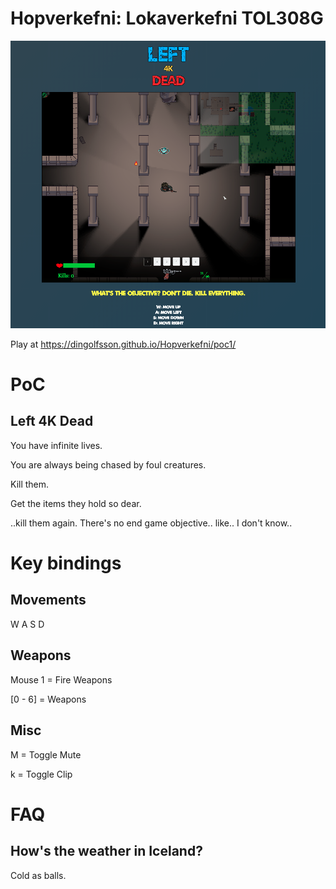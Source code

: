 # Hopverkefni: Lokaverkefni TOL308G

![](res/cover.png)

Play at https://dingolfsson.github.io/Hopverkefni/poc1/

# PoC
## Left 4K Dead
You have infinite lives.

You are always being chased by foul creatures.

Kill them.

Get the items they hold so dear.

..kill them again. There's no end game objective.. like.. I don't know..

# Key bindings
## Movements
W A S D

## Weapons
Mouse 1 = Fire Weapons

[0 - 6] = Weapons

## Misc
M = Toggle Mute

k = Toggle Clip

# FAQ
## How's the weather in Iceland?
Cold as balls.
